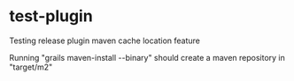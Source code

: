 test-plugin
===========

Testing release plugin maven cache location feature

Running "grails maven-install --binary" should create a 
maven repository in "target/m2"